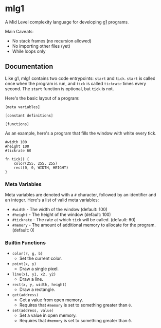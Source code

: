 # mlg1

A Mid Level complexity language for developing [g1](https://github.com/7Limes/g1) programs.

Main Caveats:
- No stack frames (no recursion allowed)
- No importing other files (yet)
- While loops only


## Documentation

Like g1, mlg1 contains two code entrypoints: `start` and `tick`.
`start` is called once when the program is run, and `tick` is called `tickrate` times every second.
The `start` function is optional, but `tick` is not.


Here's the basic layout of a program:
```
[meta variables]

[constant definitions]

[functions]
```

As an example, here's a program that fills the window with white every tick.
```
#width 100
#height 100
#tickrate 60

fn tick() {
    color(255, 255, 255)
    rect(0, 0, WIDTH, HEIGHT)
}
```


### Meta Variables

Meta variables are denoted with a `#` character, followed by an identifier and an integer.
Here's a list of valid meta variables:

- `#width` - The width of the window (default: 100)
- `#height` - The height of the window (default: 100)
- `#tickrate` - The rate at which `tick` will be called. (default: 60)
- `#memory` - The amount of additional memory to allocate for the program. (default: 0)


### Builtin Functions

- `color(r, g, b)`
  - Set the current color.
- `point(x, y)`
  - Draw a single pixel.
- `line(x1, y1, x2, y2)`
  - Draw a line.
- `rect(x, y, width, height)`
  - Draw a rectangle.
- `get(address)`
  - Get a value from open memory.
  - Requires that `#memory` is set to something greater than `0`.
- `set(address, value)`
  - Set a value in open memory.
  - Requires that `#memory` is set to something greater than `0`.

